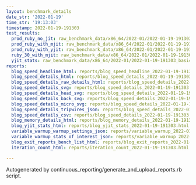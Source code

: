 ```yaml
---
layout: benchmark_details
date_str: '2022-01-19'
time_str: '19:13:03'
timestamp: 2022-01-19-191303
test_results:
  prod_ruby_no_jit: raw_benchmark_data/x86_64/2022-01/2022-01-19-191303_basic_benchmark_prod_ruby_no_jit.json
  prod_ruby_with_mjit: raw_benchmark_data/x86_64/2022-01/2022-01-19-191303_basic_benchmark_prod_ruby_with_mjit.json
  prod_ruby_with_yjit: raw_benchmark_data/x86_64/2022-01/2022-01-19-191303_basic_benchmark_prod_ruby_with_yjit.json
  ruby_30_with_mjit: raw_benchmark_data/x86_64/2022-01/2022-01-19-191303_basic_benchmark_ruby_30_with_mjit.json
  yjit_stats: raw_benchmark_data/x86_64/2022-01/2022-01-19-191303_basic_benchmark_yjit_stats.json
reports:
  blog_speed_headline_html: reports/blog_speed_headline_2022-01-19-191303.html
  blog_speed_details_html: reports/blog_speed_details_2022-01-19-191303.html
  blog_speed_details_raw_details_html: reports/blog_speed_details_2022-01-19-191303.raw_details.html
  blog_speed_details_svg: reports/blog_speed_details_2022-01-19-191303.svg
  blog_speed_details_head_svg: reports/blog_speed_details_2022-01-19-191303.head.svg
  blog_speed_details_back_svg: reports/blog_speed_details_2022-01-19-191303.back.svg
  blog_speed_details_micro_svg: reports/blog_speed_details_2022-01-19-191303.micro.svg
  blog_speed_details_tripwires_json: reports/blog_speed_details_2022-01-19-191303.tripwires.json
  blog_speed_details_csv: reports/blog_speed_details_2022-01-19-191303.csv
  blog_memory_details_html: reports/blog_memory_details_2022-01-19-191303.html
  blog_yjit_stats_html: reports/blog_yjit_stats_2022-01-19-191303.html
  variable_warmup_warmup_settings_json: reports/variable_warmup_2022-01-19-191303.warmup_settings.json
  variable_warmup_stats_of_interest_json: reports/variable_warmup_2022-01-19-191303.stats_of_interest.json
  blog_exit_reports_bench_list_html: reports/blog_exit_reports_2022-01-19-191303.bench_list.html
  iteration_count_html: reports/iteration_count_2022-01-19-191303.html

---
```

Autogenerated by continuous_reporting/generate_and_upload_reports.rb script.

